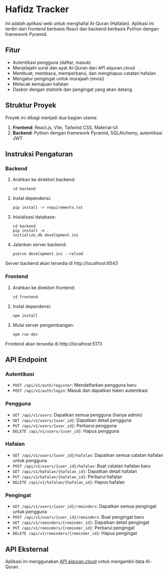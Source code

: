 # Hafidz Tracker

Ini adalah aplikasi web untuk menghafal Al-Quran (Hafalan). Aplikasi ini terdiri dari frontend berbasis React dan backend berbasis Python dengan framework Pyramid.

## Fitur

- Autentikasi pengguna (daftar, masuk)
- Menjelajahi surat dan ayat Al-Quran dari API alquran.cloud
- Membuat, membaca, memperbarui, dan menghapus catatan hafalan
- Mengatur pengingat untuk murajaah (revisi)
- Melacak kemajuan hafalan
- Dasbor dengan statistik dan pengingat yang akan datang

## Struktur Proyek

Proyek ini dibagi menjadi dua bagian utama:

1.  **Frontend**: React.js, Vite, Tailwind CSS, Material-UI
2.  **Backend**: Python dengan framework Pyramid, SQLAlchemy, autentikasi JWT

## Instruksi Pengaturan

### Backend

1.  Arahkan ke direktori backend:
    ```
    cd backend
    ```

2.  Instal dependensi:
    ```
    pip install -r requirements.txt
    ```

3.  Inisialisasi database:
    ```
    cd backend
    pip install -e .
    initialize_db development.ini
    ```

4.  Jalankan server backend:
    ```
    pserve development.ini --reload
    ```

Server backend akan tersedia di http://localhost:6543

### Frontend

1.  Arahkan ke direktori frontend:
    ```
    cd frontend
    ```

2.  Instal dependensi:
    ```
    npm install
    ```

3.  Mulai server pengembangan:
    ```
    npm run dev
    ```

Frontend akan tersedia di http://localhost:5173

## API Endpoint

### Autentikasi
- `POST /api/v1/auth/register`: Mendaftarkan pengguna baru
- `POST /api/v1/auth/login`: Masuk dan dapatkan token autentikasi

### Pengguna
- `GET /api/v1/users`: Dapatkan semua pengguna (hanya admin)
- `GET /api/v1/users/{user_id}`: Dapatkan detail pengguna
- `PUT /api/v1/users/{user_id}`: Perbarui pengguna
- `DELETE /api/v1/users/{user_id}`: Hapus pengguna

### Hafalan
- `GET /api/v1/users/{user_id}/hafalan`: Dapatkan semua catatan hafalan untuk pengguna
- `POST /api/v1/users/{user_id}/hafalan`: Buat catatan hafalan baru
- `GET /api/v1/hafalan/{hafalan_id}`: Dapatkan detail hafalan
- `PUT /api/v1/hafalan/{hafalan_id}`: Perbarui hafalan
- `DELETE /api/v1/hafalan/{hafalan_id}`: Hapus hafalan

### Pengingat
- `GET /api/v1/users/{user_id}/reminders`: Dapatkan semua pengingat untuk pengguna
- `POST /api/v1/users/{user_id}/reminders`: Buat pengingat baru
- `GET /api/v1/reminders/{reminder_id}`: Dapatkan detail pengingat
- `PUT /api/v1/reminders/{reminder_id}`: Perbarui pengingat
- `DELETE /api/v1/reminders/{reminder_id}`: Hapus pengingat

## API Eksternal

Aplikasi ini menggunakan [API alquran.cloud](https://alquran.cloud/api) untuk mengambil data Al-Quran.